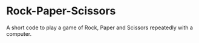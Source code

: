 # Rock-Paper-Scissors
A short code to play a game of Rock, Paper and Scissors repeatedly with a computer.
